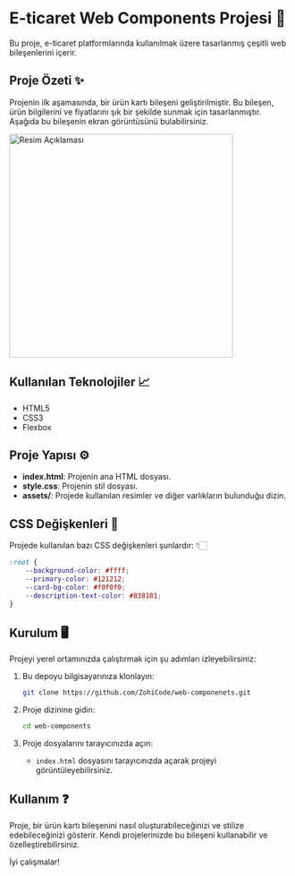 # E-ticaret Web Components Projesi 📑

Bu proje, e-ticaret platformlarında kullanılmak üzere tasarlanmış çeşitli web bileşenlerini içerir.

## Proje Özeti ✨ 

Projenin ilk aşamasında, bir ürün kartı bileşeni geliştirilmiştir. Bu bileşen, ürün bilgilerini ve fiyatlarını şık bir şekilde sunmak için tasarlanmıştır. Aşağıda bu bileşenin ekran görüntüsünü bulabilirsiniz.


<img src="https://github.com/ZohiCode/web-componenets/assets/162303493/8654de36-411c-4424-8055-08defa8524d5" alt="Resim Açıklaması" width="400" />



## Kullanılan Teknolojiler 📈

- HTML5
- CSS3
- Flexbox

## Proje Yapısı ⚙️

- **index.html**: Projenin ana HTML dosyası.
- **style.css**: Projenin stil dosyası.
- **assets/**: Projede kullanılan resimler ve diğer varlıkların bulunduğu dizin.

## CSS Değişkenleri 📍

Projede kullanılan bazı CSS değişkenleri şunlardır: 👇🏻

```css
:root {
    --background-color: #ffff;
    --primary-color: #121212;
    --card-bg-color: #f0f0f0;
    --description-text-color: #838181;
}

```


## Kurulum 🖥️ 

Projeyi yerel ortamınızda çalıştırmak için şu adımları izleyebilirsiniz:

1. Bu depoyu bilgisayarınıza klonlayın:
   
    ```bash
    git clone https://github.com/ZohiCode/web-componenets.git
    
    ```
    
3. Proje dizinine gidin:
   
    ```bash
    cd web-components
    ```
    
5. Proje dosyalarını tarayıcınızda açın:
   
    - `index.html` dosyasını tarayıcınızda açarak projeyi görüntüleyebilirsiniz.

## Kullanım ❓

Proje, bir ürün kartı bileşenini nasıl oluşturabileceğinizi ve stilize edebileceğinizi gösterir. Kendi projelerinizde bu bileşeni kullanabilir ve özelleştirebilirsiniz.


İyi çalışmalar!
